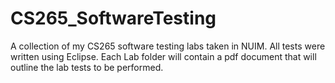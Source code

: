 # CS265_SoftwareTesting

A collection of my CS265 software testing labs taken in NUIM. All tests were written using Eclipse. Each Lab folder will contain a pdf document that will outline the lab tests to be performed.
